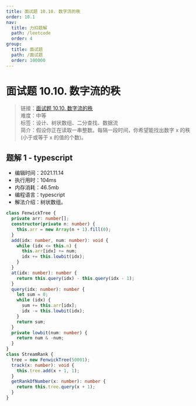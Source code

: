 ```yaml
---
title: 面试题 10.10. 数字流的秩
order: 10.1
nav:
  title: 力扣题解
  path: /leetcode
  order: 4
group:
  title: 面试题
  path: /面试题
  order: 100000
---
```


# 面试题 10.10. 数字流的秩

> 链接：[面试题 10.10. 数字流的秩](https://leetcode-cn.com/problems/rank-from-stream-lcci/)  
> 难度：中等  
> 标签：设计、树状数组、二分查找、数据流  
> 简介：假设你正在读取一串整数。每隔一段时间，你希望能找出数字 x 的秩(小于或等于 x 的值的个数)。

## 题解 1 - typescript

- 编辑时间：2021.11.14
- 执行用时：104ms
- 内存消耗：46.5mb
- 编程语言：typescript
- 解法介绍：树状数组。

```typescript
class FenwickTree {
  private arr: number[];
  constructor(private n: number) {
    this.arr = new Array(n + 1).fill(0);
  }
  add(idx: number, num: number): void {
    while (idx <= this.n) {
      this.arr[idx] += num;
      idx += this.lowbit(idx);
    }
  }
  at(idx: number): number {
    return this.query(idx) - this.query(idx - 1);
  }
  query(idx: number): number {
    let sum = 0;
    while (idx) {
      sum += this.arr[idx];
      idx -= this.lowbit(idx);
    }
    return sum;
  }
  private lowbit(num: number) {
    return num & -num;
  }
}
class StreamRank {
  tree = new FenwickTree(50001);
  track(x: number): void {
    this.tree.add(x + 1, 1);
  }
  getRankOfNumber(x: number): number {
    return this.tree.query(x + 1);
  }
}
```
